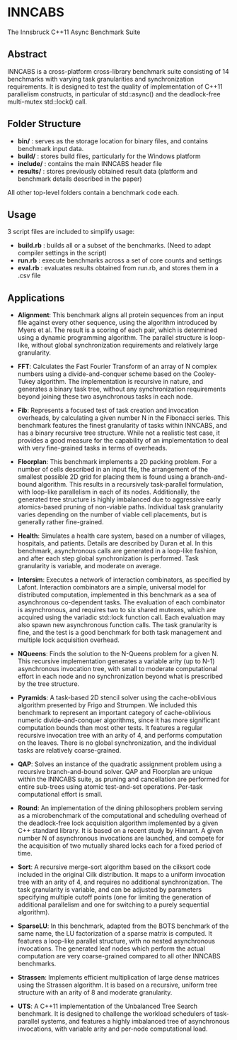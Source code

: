 INNCABS
=======
The Innsbruck C++11 Async Benchmark Suite

Abstract
--------
INNCABS is a cross-platform cross-library benchmark suite consisting of 14 benchmarks with varying task granularities and synchronization requirements. It is designed to test the quality of implementation of C++11 parallelism constructs, in particular of std::async() and the deadlock-free multi-mutex std::lock() call.

Folder Structure
----------------
- **bin/** : serves as the storage location for binary files, and contains benchmark input data.
- **build/** : stores build files, particularly for the Windows platform
- **include/** : contains the main INNCABS header file
- **results/** : stores previously obtained result data (platform and benchmark details described in the paper)

All other top-level folders contain a benchmark code each.

Usage
-----
3 script files are included to simplify usage:
- **build.rb** : builds all or a subset of the benchmarks. (Need to adapt compiler settings in the script)
- **run.rb** : execute benchmarks across a set of core counts and settings
- **eval.rb** : evaluates results obtained from run.rb, and stores them in a .csv file

Applications
------------

* **Alignment**:
This benchmark aligns all protein sequences from an input file against every other sequence, using the algorithm introduced by Myers et al. The result is a scoring of each pair, which is determined using a dynamic programming algorithm. The parallel structure is loop-like, without global synchronization requirements and relatively large granularity.

* **FFT**:
Calculates the Fast Fourier Transform of an array of N complex numbers using a divide-and-conquer scheme based on the Cooley-Tukey algorithm. The implementation is recursive in nature, and generates a binary task tree, without any synchronization requirements beyond joining these two asynchronous tasks in each node.

* **Fib**:
Represents a focused test of task creation and invocation overheads, by calculating a given number N in the Fibonacci series. This benchmark features the finest granularity of tasks within INNCABS, and has a binary recursive tree structure. While not a realistic test case, it provides a good measure for the capability of an implementation to deal with very fine-grained tasks in terms of overheads.

* **Floorplan**:
This benchmark implements a 2D packing problem. For a number of cells described in an input file, the arrangement of the smallest possible 2D grid for placing them is found using a branch-and-bound algorithm. This results in a recursively task-parallel formulation, with loop-like parallelism in each of its nodes. Additionally, the generated tree structure is highly imbalanced due to aggressive early atomics-based pruning of non-viable paths. Individual task granularity varies depending on the number of viable cell placements, but is generally rather fine-grained.

* **Health**:
Simulates a health care system, based on a number of villages, hospitals, and patients. Details are described by Duran et al. In this benchmark, asynchronous calls are generated in a loop-like fashion, and after each step global synchronization is performed. Task granularity is variable, and moderate on average.

* **Intersim**:
Executes a network of interaction combinators, as specified by Lafont. Interaction combinators are a simple, universal model for distributed computation, implemented in this benchmark as a sea of asynchronous co-dependent tasks. The evaluation of each combinator is asynchronous, and requires two to six shared mutexes, which are acquired using the variadic std::lock function call. Each evaluation may also spawn new asynchronous function calls. The task granularity is fine, and the test is a good benchmark for both task management and multiple lock acquisition overhead.

* **NQueens**:
Finds the solution to the N-Queens problem for a given N. This recursive implementation generates a variable arity (up to N-1) asynchronous invocation tree, with small to moderate computational effort in each node and no synchronization beyond what is prescribed by the tree structure.

* **Pyramids**:
A task-based 2D stencil solver using the cache-oblivious algorithm presented by Frigo and Strumpen. We included this benchmark to represent an important category of cache-oblivious numeric divide-and-conquer algorithms, since it has more significant computation bounds than most other tests. It features a regular recursive invocation tree with an arity of 4, and performs computation on the leaves. There is no global synchronization, and the individual tasks are relatively coarse-grained.

* **QAP**:
Solves an instance of the quadratic assignment problem using a recursive branch-and-bound solver. QAP and Floorplan are unique within the INNCABS suite, as pruning and cancellation are performed for entire sub-trees using atomic test-and-set operations. Per-task computational effort is small.

* **Round**:
An implementation of the dining philosophers problem serving as a microbenchmark of the computational and scheduling overhead of the deadlock-free lock acquisition algorithm implemented by a given C++ standard library. It is based on a recent study by Hinnant. A given number N of asynchronous invocations are launched, and compete for the acquisition of two mutually shared locks each for a fixed period of time.

* **Sort**:
A recursive merge-sort algorithm based on the cilksort code included in the original Cilk distribution. It maps to a uniform invocation tree with an arity of 4, and requires no additional synchronization. The task granularity is variable, and can be adjusted by parameters specifying multiple cutoff points (one for limiting the generation of additional parallelism and one for switching to a purely sequential algorithm).

* **SparseLU**:
In this benchmark, adapted from the BOTS benchmark of the same name, the LU factorization of a sparse matrix is computed. It features a loop-like parallel structure, with no nested asynchronous invocations. The generated leaf nodes which perform the actual computation are very coarse-grained compared to all other INNCABS benchmarks.

* **Strassen**:
Implements efficient multiplication of large dense matrices using the Strassen algorithm. It is based on a recursive, uniform tree structure with an arity of 8 and moderate granularity.

* **UTS**:
A C++11 implementation of the Unbalanced Tree Search benchmark. It is designed to challenge the workload schedulers of task-parallel systems, and features a highly imbalanced tree of asynchronous invocations, with variable arity and per-node computational load.

